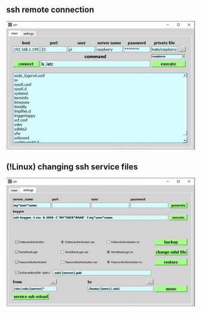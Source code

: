 ## ssh remote connection
![preview](images/img-001.jpg)
## (!Linux) changing ssh service files
![preview](images/img-002.jpg)